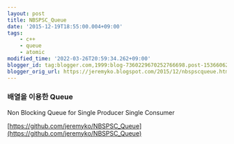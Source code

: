 ```yaml
---
layout: post
title: NBSPSC_Queue
date: '2015-12-19T18:55:00.004+09:00'
tags:
    - c++
    - queue
    - atomic
modified_time: '2022-03-26T20:59:34.262+09:00'
blogger_id: tag:blogger.com,1999:blog-7360229670252766698.post-1536606270665413053
blogger_orig_url: https://jeremyko.blogspot.com/2015/12/nbspscqueue.html
---
```


<h3> <span style="color:{{site.span_h3_color}}"> 
배열을 이용한 Queue
</span> </h3>

Non Blocking Queue for Single Producer Single Consumer

[https://github.com/jeremyko/NBSPSC_Queue](https://github.com/jeremyko/NBSPSC_Queue)
